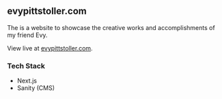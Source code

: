 ## evypittstoller.com

The is a website to showcase the creative works and accomplishments of my friend Evy.

View live at [evypittstoller.com](https://evypittstoller.com).

### Tech Stack

- Next.js
- Sanity (CMS)
